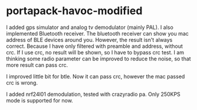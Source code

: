 # portapack-havoc-modified
I added gps simulator and analog tv demodulator (mainly PAL).
I also implemented Bluetooth receiver.
The bluetooth receiver can show you mac address of BLE devices around you.
However, the result isn't always correct.
Because I have only filtered with preamble and address, without crc.
If I use crc, no result will be shown, so I have to bypass crc test.
I am thinking some radio parameter can be improved to reduce the noise, so that more result can pass crc.

I improved little bit for btle.
Now it can pass crc, however the mac passed crc is wrong. 

I added nrf24l01 demodulation, tested with crazyradio pa. Only 250KPS mode is supported for now.

